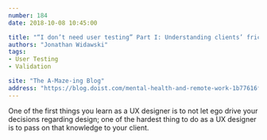 ```yaml
---
number: 184
date: 2018-10-08 10:45:00

title: "“I don’t need user testing” Part I: Understanding clients’ frictions"
authors: "Jonathan Widawski"
tags:
- User Testing
- Validation

site: "The A-Maze-ing Blog"
address: "https://blog.doist.com/mental-health-and-remote-work-1b77616f6945"
---
```


One of the first things you learn as a UX designer is to not let ego drive your decisions regarding design; one of the hardest thing to do as a UX designer is to pass on that knowledge to your client.
